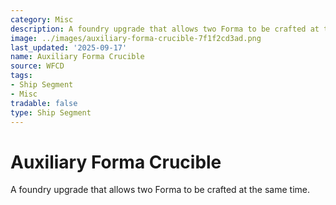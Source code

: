 ```yaml
---
category: Misc
description: A foundry upgrade that allows two Forma to be crafted at the same time.
image: ../images/auxiliary-forma-crucible-7f1f2cd3ad.png
last_updated: '2025-09-17'
name: Auxiliary Forma Crucible
source: WFCD
tags:
- Ship Segment
- Misc
tradable: false
type: Ship Segment
---
```


# Auxiliary Forma Crucible

A foundry upgrade that allows two Forma to be crafted at the same time.

